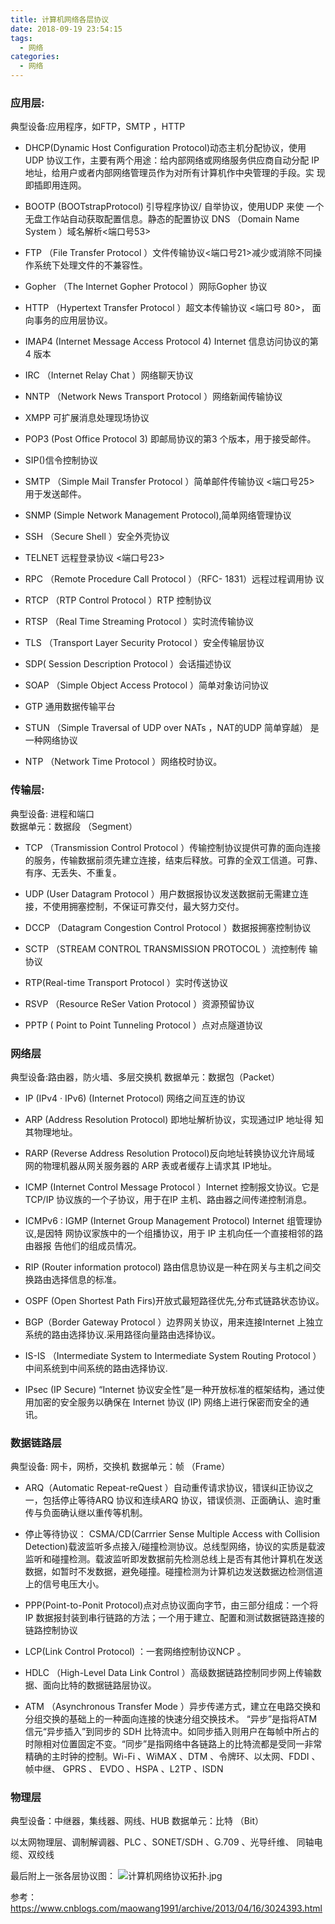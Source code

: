 ```yaml
---
title: 计算机网络各层协议
date: 2018-09-19 23:54:15
tags:
  - 网络
categories:
  - 网络
---
```

### 应用层:
典型设备:应用程序，如FTP，SMTP ，HTTP

- DHCP(Dynamic Host Configuration Protocol)动态主机分配协议，使用 UDP 协议工作，主要有两个用途：给内部网络或网络服务供应商自动分配 IP 地址，给用户或者内部网络管理员作为对所有计算机作中央管理的手段。实 现即插即用连网。

- BOOTP (BOOTstrapProtocol) 引导程序协议/ 自举协议，使用UDP 来使 一个无盘工作站自动获取配置信息。静态的配置协议  DNS    （Domain Name System ）域名解析<端口号53>

- FTP   （File Transfer Protocol ）文件传输协议<端口号21>减少或消除不同操作系统下处理文件的不兼容性。

- Gopher   （The Internet Gopher Protocol ）网际Gopher 协议

- HTTP    （Hypertext Transfer Protocol ）超文本传输协议 <端口号 80>， 面向事务的应用层协议。

- IMAP4 (Internet Message Access Protocol 4) Internet 信息访问协议的第 4 版本

- IRC   （Internet Relay Chat ）网络聊天协议

- NNTP    （Network News Transport Protocol ）网络新闻传输协议

- XMPP 可扩展消息处理现场协议

- POP3 (Post Office Protocol 3) 即邮局协议的第3 个版本，用于接受邮件。
<!-- more -->
- SIP()信令控制协议

- SMTP （Simple Mail Transfer Protocol ）简单邮件传输协议 <端口号25> 用于发送邮件。

- SNMP (Simple Network Management Protocol),简单网络管理协议

- SSH   （Secure Shell ）安全外壳协议

- TELNET     远程登录协议 <端口号23>

- RPC   （Remote Procedure Call Protocol ）（RFC- 1831）远程过程调用协 议

- RTCP    （RTP Control Protocol ）RTP   控制协议

- RTSP   （Real Time Streaming Protocol ）实时流传输协议

- TLS   （Transport Layer Security Protocol ）安全传输层协议

- SDP( Session Description Protocol ）会话描述协议

- SOAP   （Simple Object Access Protocol ）简单对象访问协议

- GTP 通用数据传输平台

- STUN   （Simple Traversal of UDP over NATs ，NAT的UDP 简单穿越） 是一种网络协议

- NTP   （Network Time Protocol ）网络校时协议。


### 传输层:  
典型设备:  进程和端口       
数据单元：数据段 （Segment）

- TCP  （Transmission Control Protocol ）传输控制协议提供可靠的面向连接的服务，传输数据前须先建立连接，结束后释放。可靠的全双工信道。可靠、有序、无丢失、不重复。

- UDP (User Datagram Protocol ）用户数据报协议发送数据前无需建立连接，不使用拥塞控制，不保证可靠交付，最大努力交付。

- DCCP    （Datagram Congestion Control Protocol ）数据报拥塞控制协议

- SCTP  （STREAM CONTROL TRANSMISSION PROTOCOL ）流控制传 输协议

- RTP(Real-time Transport Protocol ）实时传送协议

- RSVP   （Resource ReSer Vation Protocol ）资源预留协议

- PPTP ( Point to Point Tunneling Protocol ）点对点隧道协议

### 网络层
典型设备:路由器，防火墙、多层交换机
数据单元：数据包（Packet）

- IP (IPv4 · IPv6) (Internet Protocol) 网络之间互连的协议

- ARP (Address Resolution Protocol) 即地址解析协议，实现通过IP 地址得 知其物理地址。

- RARP (Reverse Address Resolution Protocol)反向地址转换协议允许局域 网的物理机器从网关服务器的 ARP 表或者缓存上请求其 IP地址。

- ICMP (Internet Control Message Protocol ）Internet 控制报文协议。它是TCP/IP 协议族的一个子协议，用于在IP 主机、路由器之间传递控制消息。

- ICMPv6 : IGMP (Internet Group Management Protocol) Internet 组管理协议,是因特 网协议家族中的一个组播协议，用于 IP  主机向任一个直接相邻的路由器报 告他们的组成员情况。

- RIP (Router information protocol) 路由信息协议是一种在网关与主机之间交换路由选择信息的标准。

- OSPF (Open Shortest Path Firs)开放式最短路径优先,分布式链路状态协议。

- BGP（Border Gateway Protocol ）边界网关协议，用来连接Internet 上独立系统的路由选择协议.采用路径向量路由选择协议。

- IS-IS （Intermediate System to Intermediate System Routing Protocol ）中间系统到中间系统的路由选择协议.


- IPsec (IP Secure) “Internet  协议安全性”是一种开放标准的框架结构，通过使用加密的安全服务以确保在 Internet  协议 (IP)  网络上进行保密而安全的通讯。


### 数据链路层
典型设备:  网卡，网桥，交换机
数据单元：帧 （Frame）

- ARQ（Automatic Repeat-reQuest ）自动重传请求协议，错误纠正协议之一，包括停止等待ARQ 协议和连续ARQ 协议，错误侦测、正面确认、逾时重传与负面确认继以重传等机制。

- 停止等待协议：
CSMA/CD(Carrrier Sense Multiple Access with Collision Detection)载波监听多点接入/碰撞检测协议。总线型网络，协议的实质是载波监听和碰撞检测。载波监听即发数据前先检测总线上是否有其他计算机在发送数据，如暂时不发数据，避免碰撞。碰撞检测为计算机边发送数据边检测信道上的信号电压大小。

- PPP(Point-to-Ponit Protocol)点对点协议面向字节，由三部分组成：一个将IP 数据报封装到串行链路的方法；一个用于建立、配置和测试数据链路连接的链路控制协议

- LCP(Link Control Protocol) ：一套网络控制协议NCP 。

- HDLC  （High-Level Data Link Control ）高级数据链路控制同步网上传输数据、面向比特的数据链路层协议。

- ATM  （Asynchronous Transfer Mode ）异步传递方式，建立在电路交换和分组交换的基础上的一种面向连接的快速分组交换技术。 “异步”是指将ATM 信元“异步插入”到同步的 SDH 比特流中。如同步插入则用户在每帧中所占的时隙相对位置固定不变。“同步”是指网络中各链路上的比特流都是受同一非常精确的主时钟的控制。Wi-Fi 、WiMAX 、DTM 、令牌环、以太网、FDDI 、帧中继、 GPRS 、 EVDO 、HSPA 、L2TP 、ISDN


### 物理层
典型设备：中继器，集线器、网线、HUB
数据单元：比特 （Bit）

以太网物理层、调制解调器、PLC 、SONET/SDH 、G.709 、光导纤维、 同轴电缆、双绞线

最后附上一张各层协议图：
![计算机网络协议拓扑.jpg](https://upload-images.jianshu.io/upload_images/2952111-99ac991e14642231.jpg?imageMogr2/auto-orient/strip%7CimageView2/2/w/1240)


参考：
https://www.cnblogs.com/maowang1991/archive/2013/04/16/3024393.html
